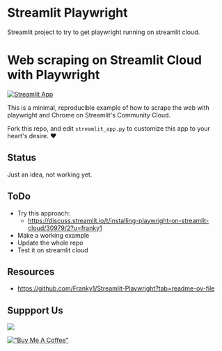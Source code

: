 # Streamlit Playwright

Streamlit project to try to get playwright running on streamlit cloud.

# Web scraping on Streamlit Cloud with Playwright

[![Streamlit App](https://static.streamlit.io/badges/streamlit_badge_black_white.svg)](https://playwrightapp.streamlit.app/)

This is a minimal, reproducible example of how to scrape the web with playwright and Chrome on Streamlit's Community Cloud. 

Fork this repo, and edit `streamlit_app.py` to customize this app to your heart's desire. ❤️

## Status

Just an idea, not working yet.

## ToDo

- Try this approach:
  - <https://discuss.streamlit.io/t/installing-playwright-on-streamlit-cloud/30979/2?u=franky1>
- Make a working example
- Update the whole repo
- Test it on streamlit cloud

## Resources

- https://github.com/Franky1/Streamlit-Playwright?tab=readme-ov-file

## Suppport Us

<a href="https://www.buymeacoffee.com/blazzmocompany"><img src="https://img.buymeacoffee.com/button-api/?text=Buy me a coffee&emoji=&slug=blazzmocompany&button_colour=40DCA5&font_colour=ffffff&font_family=Cookie&outline_colour=000000&coffee_colour=FFDD00"></a>


[!["Buy Me A Coffee"](https://www.buymeacoffee.com/assets/img/custom_images/orange_img.png)](https://www.buymeacoffee.com/blazzmocompany)

